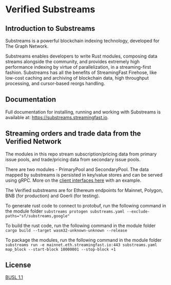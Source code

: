# Verified Substreams

## Introduction to Substreams

Substreams is a powerful blockchain indexing technology, developed for The Graph Network.

Substreams enables developers to write Rust modules, composing data streams alongside the community, and provides extremely high performance indexing by virtue of parallelization, in a streaming-first fashion.
Substreams has all the benefits of StreamingFast Firehose, like low-cost caching and archiving of blockchain data, high throughput processing, and cursor-based reorgs handling.

## Documentation

Full documentation for installing, running and working with Substreams is available at: https://substreams.streamingfast.io.

## Streaming orders and trade data from the Verified Network

The modules in this repo stream subscription/pricing data from primary issue pools, and trade/pricing data from secondary issue pools.

There are two modules - PrimaryPool and SecondaryPool. The data mapped by substreams is persisted in key/value stores and can be served using gRPC. More on the [client interfaces here](https://github.com/streamingfast/substreams-sink-kv/tree/develop/examples/generic-service) with an example.

The Verified substreams are for Ethereum endpoints for Mainnet, Polygon, BNB (for production) and Goerli (for testing). 

To generate rust code to connect to protobuf, run the following command in the module folder
```substreams protogen substreams.yaml --exclude-paths="sf/substreams,google"```

To build the rust code, run the following command in the module folder
```cargo build --target wasm32-unknown-unknown --release```

To package the modules, run the following command in the module folder
```substreams run -e mainnet.eth.streamingfast.io:443 substreams.yaml map_block --start-block 10000001 --stop-block +1```

## License

[BUSL 1.1](LICENSE)